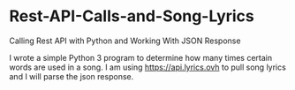 # Rest-API-Calls-and-Song-Lyrics
Calling Rest API with Python and Working With JSON Response

I wrote a simple Python 3 program to determine how many times certain words are used in a song.
I am using https://api.lyrics.ovh to pull song lyrics and I will parse the json response.
